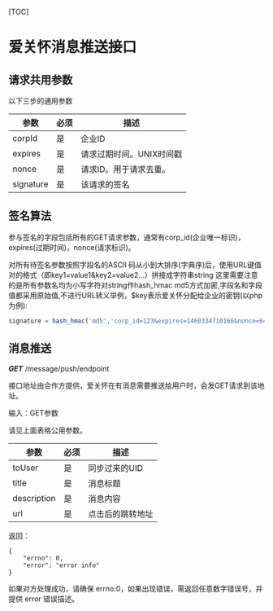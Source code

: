 [TOC]

# 爱关怀消息推送接口

## 请求共用参数

以下三步的通用参数

参数 | 必须 | 描述
----|------|----
corpId | 是  | 企业ID
expires | 是  | 请求过期时间。UNIX时间戳
nonce | 是  | 请求ID。用于请求去重。
signature | 是  | 该请求的签名


## 签名算法

参与签名的字段包括所有的GET请求参数，通常有corp_id(企业唯一标识)，expires(过期时间)，nonce(请求标识)。

对所有待签名参数按照字段名的ASCII 码从小到大排序(字典序)后，使用URL键值对的格式（即key1=value1&key2=value2…）拼接成字符串string 这里需要注意的是所有参数名均为小写字符对string作hash_hmac md5方式加密,字段名和字段值都采用原始值,不进行URL转义举例，$key表示爱关怀分配给企业的密钥(以php为例):```PHPsignature = hash_hmac('md5','corp_id=123&expires=1460334710166&nonce=64bitstring',$key);
```

## 消息推送

***GET*** /message/push/endpoint

接口地址由合作方提供，爱关怀在有消息需要推送给用户时，会发GET请求到该地址。

输入：GET参数

请见上面表格公用参数。

参数 | 必须 | 描述
----|------|----
toUser | 是  | 同步过来的UID
title | 是  | 消息标题
description | 是  | 消息内容
url | 是  | 点击后的跳转地址


返回：

```
{
	"errno": 0,
	"error": "error info"
}
```


如果对方处理成功，请确保 errno:0，如果出现错误，需返回任意数字错误号，并提供 error 错误描述。

